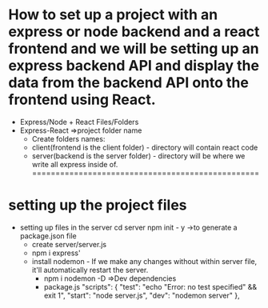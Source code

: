 # How to set up a project with an express or node backend and a react frontend and we will be setting up an express backend API and display the data from the backend API onto the frontend using React.
- Express/Node + React Files/Folders
- Express-React =>project folder name
    - Create  folders names: 
    - client(frontend is the client folder) - directory will contain react code
    - server(backend is the server folder) - directory will be where we write all express inside of.
=================================================
# setting up the project files
- setting up files in the server
    cd server
    npm init - y ->to generate a package.json file
    - create server/server.js
    - npm i express'
    - install nodemon - If we make any changes without within server file, it'll automatically restart the server.
        - npm i nodemon -D =>Dev dependencies
        - package.js
            "scripts": {
                "test": "echo \"Error: no test specified\" && exit 1",
                "start": "node server.js",
                "dev": "nodemon server"
            },
        